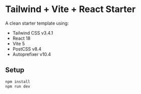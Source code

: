 # Tailwind + Vite + React Starter

A clean starter template using:

- Tailwind CSS v3.4.1
- React 18
- Vite 5
- PostCSS v8.4
- Autoprefixer v10.4

## Setup

```bash
npm install
npm run dev
```